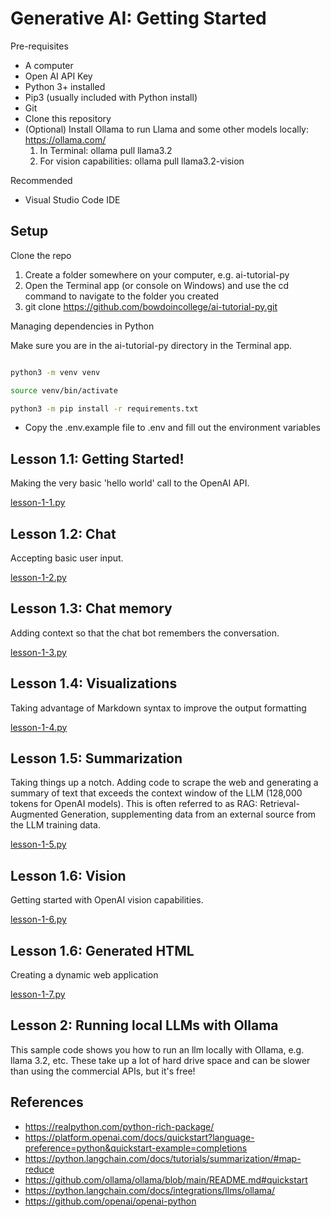 # Generative AI: Getting Started

Pre-requisites

* A computer
* Open AI API Key
* Python 3+ installed
* Pip3 (usually included with Python install)
* Git
* Clone this repository
* (Optional) Install Ollama to run Llama and some other models locally: https://ollama.com/
    1. In Terminal: ollama pull llama3.2
    2. For vision capabilities: ollama pull llama3.2-vision

Recommended

* Visual Studio Code IDE

## Setup

Clone the repo

1. Create a folder somewhere on your computer, e.g. ai-tutorial-py
2. Open the Terminal app (or console on Windows) and use the cd command
to navigate to the folder you created
3. git clone https://github.com/bowdoincollege/ai-tutorial-py.git

Managing dependencies in Python

Make sure you are in the ai-tutorial-py directory in the Terminal app.

```sh

python3 -m venv venv

source venv/bin/activate

python3 -m pip install -r requirements.txt
```

* Copy the .env.example file to .env and fill out the environment variables

## Lesson 1.1: Getting Started!

Making the very basic 'hello world' call to the OpenAI API.

[lesson-1-1.py](lesson-1-1.py)

## Lesson 1.2: Chat

Accepting basic user input.

[lesson-1-2.py](lesson-1-2.py)

## Lesson 1.3: Chat memory

Adding context so that the chat bot remembers the conversation.

[lesson-1-3.py](lesson-1-3.py)

## Lesson 1.4: Visualizations

Taking advantage of Markdown syntax to improve the output formatting

[lesson-1-4.py](lesson-1-4.py)

## Lesson 1.5: Summarization

Taking things up a notch. Adding code to scrape the web and generating a summary of
text that exceeds the context window of the LLM (128,000 tokens for OpenAI models).
This is often referred to as RAG: Retrieval-Augmented Generation, supplementing data
from an external source from the LLM training data.

[lesson-1-5.py](lesson-1-5.py)

## Lesson 1.6: Vision

Getting started with OpenAI vision capabilities.

[lesson-1-6.py](lesson-1-6.py)

## Lesson 1.6: Generated HTML

Creating a dynamic web application

[lesson-1-7.py](lesson-1-7.py)

## Lesson 2: Running local LLMs with Ollama

This sample code shows you how to run an llm locally with Ollama, e.g. llama 3.2, etc. These
take up a lot of hard drive space and can be slower than using the commercial APIs, but
it's free!

## References

* https://realpython.com/python-rich-package/
* https://platform.openai.com/docs/quickstart?language-preference=python&quickstart-example=completions
* https://python.langchain.com/docs/tutorials/summarization/#map-reduce
* https://github.com/ollama/ollama/blob/main/README.md#quickstart
* https://python.langchain.com/docs/integrations/llms/ollama/
* https://github.com/openai/openai-python